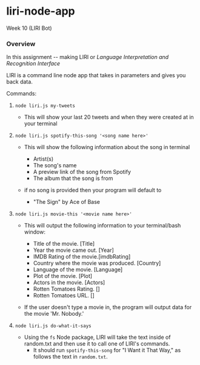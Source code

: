 # liri-node-app

Week 10 (LIRI Bot)

### Overview
In this assignment -- making LIRI or *Language Interpretation and Recognition Interface*

LIRI is a command line node app that takes in parameters and gives you back data.

Commands:

1. `node liri.js my-tweets`
    * This will show your last 20 tweets and when they were created at in your terminal

2. `node liri.js spotify-this-song '<song name here>'`

    * This will show the following information about the song in terminal
        * Artist(s)
        * The song's name
        * A preview link of the song from Spotify
        * The album that the song is from

    * if no song is provided then your program will default to
        * "The Sign" by Ace of Base

3. `node liri.js movie-this '<movie name here>'`

    * This will output the following information to your terminal/bash window:

        * Title of the movie.  [Title]
        * Year the movie came out. [Year]
        * IMDB Rating of the movie.[imdbRating]
        * Country where the movie was produced. [Country]
        * Language of the movie. [Language]
        * Plot of the movie. [Plot]
        * Actors in the movie. [Actors]
        * Rotten Tomatoes Rating. []
        * Rotten Tomatoes URL. []

    * If the user doesn't type a movie in, the program will output data for the movie 'Mr. Nobody.'

4. `node liri.js do-what-it-says`
    * Using the `fs` Node package, LIRI will take the text inside of random.txt and then use it to call one of LIRI's commands.
        * It should run `spotify-this-song` for "I Want it That Way," as follows the text in `random.txt`.
